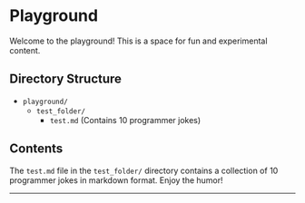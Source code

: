 # Playground

Welcome to the playground! This is a space for fun and experimental content.

## Directory Structure

- `playground/`
  - `test_folder/`
    - `test.md` (Contains 10 programmer jokes)

## Contents

The `test.md` file in the `test_folder/` directory contains a collection of 10 programmer jokes in markdown format. Enjoy the humor!

---
